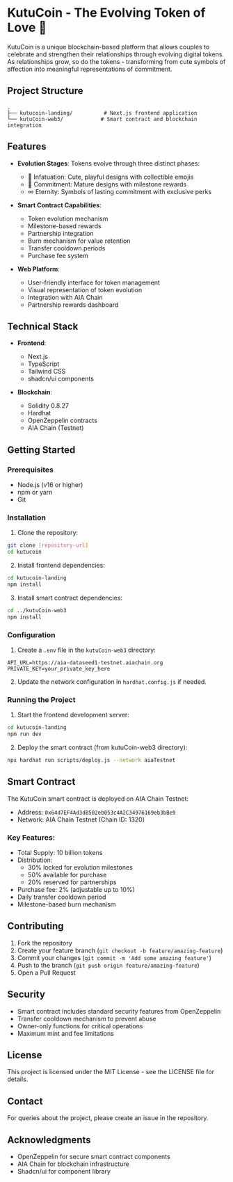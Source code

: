 # KutuCoin - The Evolving Token of Love 💝

KutuCoin is a unique blockchain-based platform that allows couples to celebrate and strengthen their relationships through evolving digital tokens. As relationships grow, so do the tokens - transforming from cute symbols of affection into meaningful representations of commitment.

## Project Structure

```
.
├── kutucoin-landing/          # Next.js frontend application
└── kutuCoin-web3/            # Smart contract and blockchain integration
```

## Features

- **Evolution Stages**: Tokens evolve through three distinct phases:
  - 🎀 Infatuation: Cute, playful designs with collectible emojis
  - 💍 Commitment: Mature designs with milestone rewards
  - ∞ Eternity: Symbols of lasting commitment with exclusive perks

- **Smart Contract Capabilities**:
  - Token evolution mechanism
  - Milestone-based rewards
  - Partnership integration
  - Burn mechanism for value retention
  - Transfer cooldown periods
  - Purchase fee system

- **Web Platform**:
  - User-friendly interface for token management
  - Visual representation of token evolution
  - Integration with AIA Chain
  - Partnership rewards dashboard

## Technical Stack

- **Frontend**:
  - Next.js
  - TypeScript
  - Tailwind CSS
  - shadcn/ui components

- **Blockchain**:
  - Solidity 0.8.27
  - Hardhat
  - OpenZeppelin contracts
  - AIA Chain (Testnet)

## Getting Started

### Prerequisites

- Node.js (v16 or higher)
- npm or yarn
- Git

### Installation

1. Clone the repository:
```bash
git clone [repository-url]
cd kutucoin
```

2. Install frontend dependencies:
```bash
cd kutucoin-landing
npm install
```

3. Install smart contract dependencies:
```bash
cd ../kutuCoin-web3
npm install
```

### Configuration

1. Create a `.env` file in the `kutuCoin-web3` directory:
```env
API_URL=https://aia-dataseed1-testnet.aiachain.org
PRIVATE_KEY=your_private_key_here
```

2. Update the network configuration in `hardhat.config.js` if needed.

### Running the Project

1. Start the frontend development server:
```bash
cd kutucoin-landing
npm run dev
```

2. Deploy the smart contract (from kutuCoin-web3 directory):
```bash
npx hardhat run scripts/deploy.js --network aiaTestnet
```

## Smart Contract

The KutuCoin smart contract is deployed on AIA Chain Testnet:
- Address: `0x64d7EF4Ad3dB502eb053c4A2C34976169eb3bBe9`
- Network: AIA Chain Testnet (Chain ID: 1320)

### Key Features:

- Total Supply: 10 billion tokens
- Distribution:
  - 30% locked for evolution milestones
  - 50% available for purchase
  - 20% reserved for partnerships
- Purchase fee: 2% (adjustable up to 10%)
- Daily transfer cooldown period
- Milestone-based burn mechanism

## Contributing

1. Fork the repository
2. Create your feature branch (`git checkout -b feature/amazing-feature`)
3. Commit your changes (`git commit -m 'Add some amazing feature'`)
4. Push to the branch (`git push origin feature/amazing-feature`)
5. Open a Pull Request

## Security

- Smart contract includes standard security features from OpenZeppelin
- Transfer cooldown mechanism to prevent abuse
- Owner-only functions for critical operations
- Maximum mint and fee limitations

## License

This project is licensed under the MIT License - see the LICENSE file for details.

## Contact

For queries about the project, please create an issue in the repository.

## Acknowledgments

- OpenZeppelin for secure smart contract components
- AIA Chain for blockchain infrastructure
- Shadcn/ui for component library